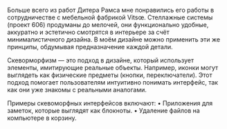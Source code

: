 Больше всего из работ Дитера Рамса мне понравились его работы в сотрудничестве с мебельной фабрикой Vitsœ. Стеллажные системы (проект 606) продуманы до мелочей, они функционально удобные, аккуратно и эстетично смотрятся в интерьере за счёт минималистичного дизайна. В моём дизайне можно применить эти же принципы, обдумывая предназначение каждой детали.

Скеворморфизм — это подход в дизайне, который использует элементы, имитирующие реальные объекты. Например, иконки могут выглядеть как физические предметы (кнопки, переключатели). Этот подход помогает пользователям интуитивно понимать интерфейс, так как они уже знакомы с реальными аналогами.

Примеры скевоморфных интерфейсов включают:
• Приложения для заметок, которые выглядят как блокноты.
• Удаление файлов на компьютере в корзину. 
